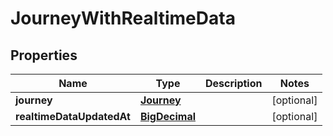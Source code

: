 # JourneyWithRealtimeData

## Properties
Name | Type | Description | Notes
------------ | ------------- | ------------- | -------------
**journey** | [**Journey**](Journey.md) |  |  [optional]
**realtimeDataUpdatedAt** | [**BigDecimal**](BigDecimal.md) |  |  [optional]
